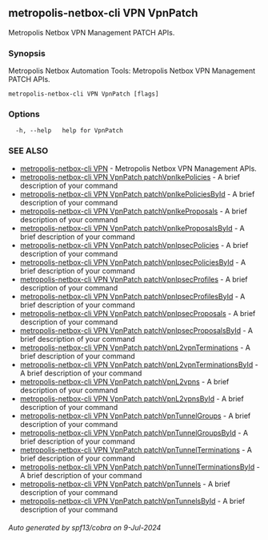 ## metropolis-netbox-cli VPN VpnPatch

Metropolis Netbox VPN Management PATCH APIs.

### Synopsis


Metropolis Netbox Automation Tools:
  Metropolis Netbox VPN Management PATCH APIs.

```
metropolis-netbox-cli VPN VpnPatch [flags]
```

### Options

```
  -h, --help   help for VpnPatch
```

### SEE ALSO

* [metropolis-netbox-cli VPN]()	 - Metropolis Netbox VPN Management APIs.
* [metropolis-netbox-cli VPN VpnPatch patchVpnIkePolicies]()	 - A brief description of your command
* [metropolis-netbox-cli VPN VpnPatch patchVpnIkePoliciesById]()	 - A brief description of your command
* [metropolis-netbox-cli VPN VpnPatch patchVpnIkeProposals]()	 - A brief description of your command
* [metropolis-netbox-cli VPN VpnPatch patchVpnIkeProposalsById]()	 - A brief description of your command
* [metropolis-netbox-cli VPN VpnPatch patchVpnIpsecPolicies]()	 - A brief description of your command
* [metropolis-netbox-cli VPN VpnPatch patchVpnIpsecPoliciesById]()	 - A brief description of your command
* [metropolis-netbox-cli VPN VpnPatch patchVpnIpsecProfiles]()	 - A brief description of your command
* [metropolis-netbox-cli VPN VpnPatch patchVpnIpsecProfilesById]()	 - A brief description of your command
* [metropolis-netbox-cli VPN VpnPatch patchVpnIpsecProposals]()	 - A brief description of your command
* [metropolis-netbox-cli VPN VpnPatch patchVpnIpsecProposalsById]()	 - A brief description of your command
* [metropolis-netbox-cli VPN VpnPatch patchVpnL2vpnTerminations]()	 - A brief description of your command
* [metropolis-netbox-cli VPN VpnPatch patchVpnL2vpnTerminationsById]()	 - A brief description of your command
* [metropolis-netbox-cli VPN VpnPatch patchVpnL2vpns]()	 - A brief description of your command
* [metropolis-netbox-cli VPN VpnPatch patchVpnL2vpnsById]()	 - A brief description of your command
* [metropolis-netbox-cli VPN VpnPatch patchVpnTunnelGroups]()	 - A brief description of your command
* [metropolis-netbox-cli VPN VpnPatch patchVpnTunnelGroupsById]()	 - A brief description of your command
* [metropolis-netbox-cli VPN VpnPatch patchVpnTunnelTerminations]()	 - A brief description of your command
* [metropolis-netbox-cli VPN VpnPatch patchVpnTunnelTerminationsById]()	 - A brief description of your command
* [metropolis-netbox-cli VPN VpnPatch patchVpnTunnels]()	 - A brief description of your command
* [metropolis-netbox-cli VPN VpnPatch patchVpnTunnelsById]()	 - A brief description of your command

###### Auto generated by spf13/cobra on 9-Jul-2024

